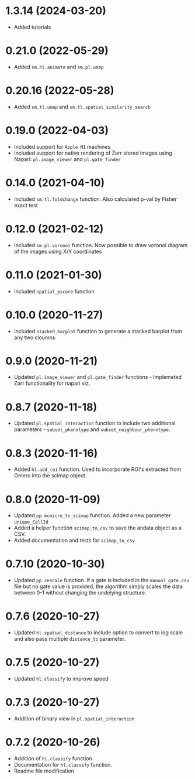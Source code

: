 
# 1.3.14 (2024-03-20)

 - Added tutorials

# 0.21.0 (2022-05-29)

 - Added `sm.hl.animate` and `sm.pl.umap`
 
# 0.20.16 (2022-05-28)

 - Added `sm.tl.umap` and `sm.tl.spatial_similarity_search`
 
# 0.19.0 (2022-04-03)

 - Included support for `Apple M1` machines
 - Included support for native rendering of Zarr stored images using Napari: `pl.image_viewer` and `pl.gate_finder`
 
# 0.14.0 (2021-04-10)

 - Included `sm.tl.foldchange` function. Also calculated p-val by Fisher exact test

# 0.12.0 (2021-02-12)

 - Included `sm.pl.voronoi` function. Now possible to draw voronoi diagram of the images using X/Y coordinates
 
# 0.11.0 (2021-01-30)

 - Included `spatial_pscore` function
 
# 0.10.0 (2020-11-27)

 - Included `stacked_barplot` function to generate a stacked barplot from any two cloumns
   
# 0.9.0 (2020-11-21)

 - Updated `pl.image_viewer` and `pl.gate_finder` functions - 
   Implemeted Zarr functionality for napari viz.
   
# 0.8.7 (2020-11-18)

 - Updated `pl.spatial_interaction` function to include two additional parameters - 
   `subset_phenotype` and `subset_neighbour_phenotype`. 

# 0.8.3 (2020-11-16)

 - Added `hl.add_roi` function. Used to incorporate ROI's extracted from Omero into the scimap object.
 
 
# 0.8.0 (2020-11-09)

 - Updated `pp.mcmicro_to_scimap` function. Added a new parameter `unique_CellId`
 - Added a helper function `scimap_to_csv` to save the andata object as a CSV.
 - Added documentation and tests for `scimap_to_csv`
 
# 0.7.10 (2020-10-30)

 - Updated `pp.rescale` function. If a gate is included in the `manual_gate.csv` 
   file but no gate value is provided, the algorithm simply scales the data between
   0-1 without changing the undelying structure.
   
# 0.7.6 (2020-10-27)

 - Updated `hl.spatial_distance` to include option to convert to 
   log scale and also pass multiple `distance_to` parameter.
 
# 0.7.5 (2020-10-27)

 - Updated `hl.classify` to improve speed
 
# 0.7.3 (2020-10-27)

 - Addition of binary view in `pl.spatial_interaction`

 
# 0.7.2 (2020-10-26)

 - Addition of `hl.classify` function.
 - Documentation for `hl.classify` function.
 - Readme file modification
